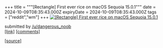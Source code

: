 +++
title = """[Rectangle] First ever rice on macOS Sequoia 15.0.1"""
date = 2024-10-09T08:35:43.000Z
expiryDate = 2024-10-09T08:35:43.000Z
tags = ["reddit","wm"]
+++
[![[Rectangle] First ever rice on macOS Sequoia 15.0.1](https://preview.redd.it/vj1z01spzotd1.png?width=640&crop=smart&auto=webp&s=2d5665756ed0ab617222bb922cfd7832e503b11b "[Rectangle] First ever rice on macOS Sequoia 15.0.1")](https://www.reddit.com/r/unixporn/comments/1fzmpyl/rectangle_first_ever_rice_on_macos_sequoia_1501/)

submitted by [/u/dangerous\_noob](https://www.reddit.com/user/dangerous_noob)  
[\[link\]](https://i.redd.it/vj1z01spzotd1.png) [\[comments\]](https://www.reddit.com/r/unixporn/comments/1fzmpyl/rectangle_first_ever_rice_on_macos_sequoia_1501/)

[[source]](https://www.reddit.com/r/unixporn/comments/1fzmpyl/rectangle_first_ever_rice_on_macos_sequoia_1501/)
